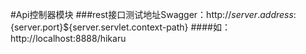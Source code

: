 #Api控制器模块
###rest接口测试地址Swagger：http://${server.address}:${server.port}${server.servlet.context-path}
####如：http://localhost:8888/hikaru